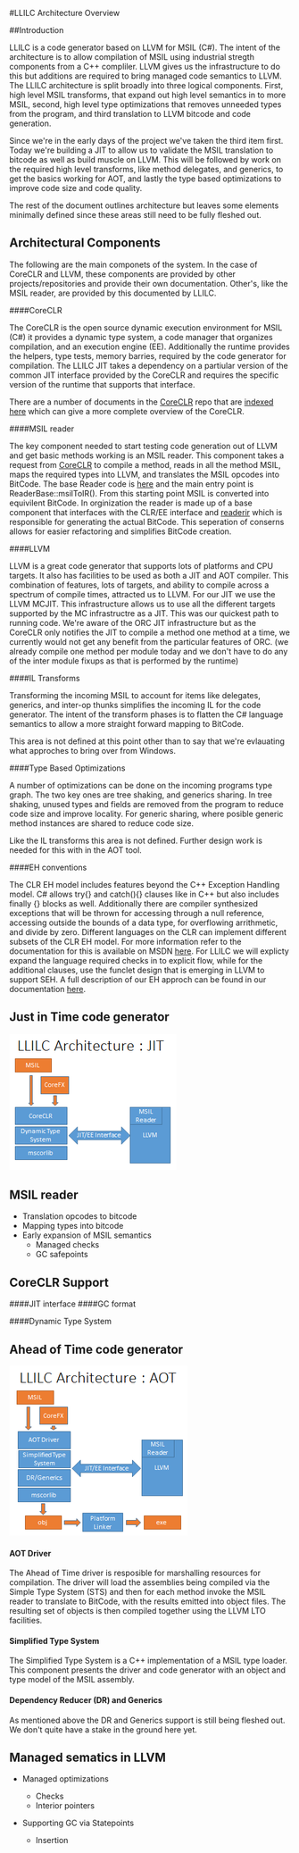 #LLILC Architecture Overview

##Introduction

LLILC is a code generator based on LLVM for MSIL (C#).  The intent of the architecture is to allow 
compilation of MSIL using industrial stregth components from a C++ compliler.  LLVM gives us the 
infrastructure to do this but additions are required to bring managed code semantics to LLVM. The 
LLILC architecture is split broadly into three logical components.  First, high level MSIL transforms, 
that expand out high level semantics in to more MSIL, second, high level type optimizations that removes 
unneeded types from the program, and third translation to LLVM bitcode and code generation.   

Since we're in the early days of the project we've taken the third item first.  Today we're building 
a JIT to allow us to validate the MSIL translation to bitcode as well as build muscle on LLVM.  This 
will be followed by work on the required high level transforms, like method delegates, and generics, 
to get the basics working for AOT, and lastly the type based optimizations to improve code size and 
code quality.

The rest of the document outlines architecture but leaves some elements minimally defined since these 
areas still need to be fully fleshed out.

## Architectural Components

The following are the main componets of the system.  In the case of CoreCLR and LLVM, these components 
are provided by other projects/repositories and provide their own documentation.  Other's, like the MSIL 
reader, are provided by this documented by LLILC.

####CoreCLR

The CoreCLR is the open source dynamic execution environment for MSIL (C#) it provides a dynamic type system, 
a code manager that organizes compilation, and an execution engine (EE).  Additionally the runtime provides the 
helpers, type tests, memory barries, required by the code generator for compilation.  The LLILC JIT takes a 
dependency on a partiular version of the common JIT interface provided by the CoreCLR and requires the specific 
version of the runtime that supports that interface.

There are a number of documents in the [CoreCLR](https://github.com/dotnet/coreclr) repo 
that are [indexed here](https://github.com/dotnet/coreclr/blob/master/Documentation/index.md) 
which can give a more complete overview of the CoreCLR.

####MSIL reader

The key component needed to start testing code generation out of LLVM and get basic methods working 
is an MSIL reader.  This component takes a request from [CoreCLR](https://github.com/dotnet/coreclr) to 
compile a method, reads in all the method MSIL, maps the required types into LLVM, and translates the MSIL 
opcodes into BitCode. The base Reader code is [here](https://github.com/dotnet/llilc/blob/master/lib/Reader/reader.cpp) 
and the main entry point is ReaderBase::msilToIR().  From this starting point MSIL is converted into equivilent 
BitCode.  In orginization the reader is made up of a base component that interfaces with the CLR/EE interface 
and [readerir](https://github.com/dotnet/llilc/blob/master/lib/Reader/readerir.cpp) which is responsible 
for generating the actual BitCode.  This seperation of conserns allows for easier refactoring and simplifies 
BitCode creation.

####LLVM

LLVM is a great code generator that supports lots of platforms and CPU targets.  It also has facilities to 
be used as both a JIT and AOT compiler.  This combination of features, lots of targets, and ability to compile 
across a spectrum of compile times, attracted us to LLVM.  For our JIT we use the LLVM MCJIT. This infrastructure 
allows us to use all the different targets supported by the MC infrastructre as a JIT.  This was our quickest path 
to running code.  We're aware of the ORC JIT infrastructure but as the CoreCLR only notifies the JIT to compile a 
method one method at a time, we currently would not get any benefit from the particular features of ORC.  (we 
already compile one method per module today and we don't have to do any of the inter module fixups as that is 
performed by the runtime)

####IL Transforms

Transforming the incoming MSIL to account for items like delegates, generics, and inter-op thunks simplifies 
the incoming IL for the code generator.  The intent of the transform phases is to flatten the C# language semantics 
to allow a more straight forward mapping to BitCode.

This area is not defined at this point other than to say that we're evlauating what approches to bring over from Windows.

####Type Based Optimizations

A number of optimizations can be done on the incoming programs type graph.  The two key ones are tree shaking, and 
generics sharing. In tree shaking, unused types and fields are removed from the program to reduce code size and improve 
locality.  For generic sharing, where posible generic method instances are shared to reduce code size.

Like the IL transforms this area is not defined.  Further design work is needed for this with in the AOT tool.

####EH conventions

The CLR EH model includes features beyond the C++ Exception Handling model.  C# allows try{} and catch(){} clauses like in 
C++ but also includes finally {} blocks as well.  Additionally there are compiler synthesized exceptions that will be thrown 
for accessing through a null reference, accessing outside the bounds of a data type, for overflowing arrithmetic, and divide 
by zero. Different languages on the CLR can implement different subsets of the CLR EH model. For more information refer to 
the documentation for this is available on MSDN [here](https://msdn.microsoft.com/en-us/library/ms173162.aspx).
For LLILC we will explicty expand the language required checks in to explicit flow, while for the additional clauses, use 
the funclet design that is emerging in LLVM to support SEH.  A full description of our EH approch can be found in our 
documentation [here](https://github.com/dotnet/llilc/blob/master/Documentation/llilc-jit-eh.md).

## Just in Time code generator

![JIT Architecture](./Images/JITArch.png)

## MSIL reader
- Translation opcodes to bitcode
- Mapping types into bitcode
- Early expansion of MSIL semantics
	- Managed checks
	- GC safepoints

## CoreCLR Support

####JIT interface
####GC format

####Dynamic Type System

## Ahead of Time code generator

![AOT Architecture](./Images/AOTArch.png)

#### AOT Driver

The Ahead of Time driver is resposible for marshalling resources for compilation.  The driver will load 
the assemblies being compiled via the Simple Type System (STS) and then for each method invoke the MSIL 
reader to translate to BitCode, with the results emitted into object files.   The resulting set of objects 
is then compiled together using the LLVM LTO facilities.

#### Simplified Type System

The Simplified Type System is a C++ implementation of a MSIL type loader.  This component presents the driver and 
code generator with an object and type model of the MSIL assembly.

#### Dependency Reducer (DR) and Generics

As mentioned above the DR and Generics support is still being fleshed out.  We don't quite have a stake in the 
ground here yet.

## Managed sematics in LLVM

- Managed optimizations
	- Checks
	- Interior pointers

- Supporting GC via Statepoints
	- Insertion 
